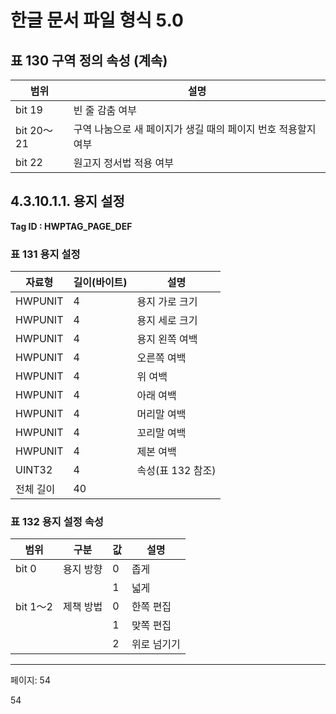 # 한글 문서 파일 형식 5.0

## 표 130 구역 정의 속성 (계속)

| 범위 | 설명 |
|------|------|
| bit 19 | 빈 줄 감춤 여부 |
| bit 20～21 | 구역 나눔으로 새 페이지가 생길 때의 페이지 번호 적용할지 여부 |
| bit 22 | 원고지 정서법 적용 여부 |

## 4.3.10.1.1. 용지 설정

**Tag ID : HWPTAG_PAGE_DEF**

### 표 131 용지 설정

| 자료형 | 길이(바이트) | 설명 |
|--------|-------------|------|
| HWPUNIT | 4 | 용지 가로 크기 |
| HWPUNIT | 4 | 용지 세로 크기 |
| HWPUNIT | 4 | 용지 왼쪽 여백 |
| HWPUNIT | 4 | 오른쪽 여백 |
| HWPUNIT | 4 | 위 여백 |
| HWPUNIT | 4 | 아래 여백 |
| HWPUNIT | 4 | 머리말 여백 |
| HWPUNIT | 4 | 꼬리말 여백 |
| HWPUNIT | 4 | 제본 여백 |
| UINT32 | 4 | 속성(표 132 참조) |
| 전체 길이 | 40 |  |

### 표 132 용지 설정 속성

| 범위 | 구분 | 값 | 설명 |
|------|-----|----|----- |
| bit 0 | 용지 방향 | 0 | 좁게 |
|       |          | 1 | 넓게 |
| bit 1～2 | 제책 방법 | 0 | 한쪽 편집 |
|         |          | 1 | 맞쪽 편집 |
|         |          | 2 | 위로 넘기기 |

---
페이지: 54

54